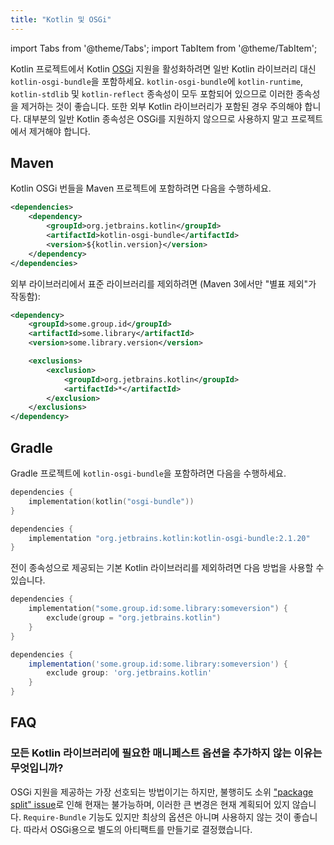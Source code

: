 ```yaml
---
title: "Kotlin 및 OSGi"
---
```

import Tabs from '@theme/Tabs';
import TabItem from '@theme/TabItem';

Kotlin 프로젝트에서 Kotlin [OSGi](https://www.osgi.org/) 지원을 활성화하려면 일반 Kotlin 라이브러리 대신 `kotlin-osgi-bundle`을 포함하세요. `kotlin-osgi-bundle`에 `kotlin-runtime`, `kotlin-stdlib` 및 `kotlin-reflect` 종속성이 모두 포함되어 있으므로 이러한 종속성을 제거하는 것이 좋습니다. 또한 외부 Kotlin 라이브러리가 포함된 경우 주의해야 합니다. 대부분의 일반 Kotlin 종속성은 OSGi를 지원하지 않으므로 사용하지 말고 프로젝트에서 제거해야 합니다.

## Maven

Kotlin OSGi 번들을 Maven 프로젝트에 포함하려면 다음을 수행하세요.

```xml
<dependencies>
    <dependency>
        <groupId>org.jetbrains.kotlin</groupId>
        <artifactId>kotlin-osgi-bundle</artifactId>
        <version>${kotlin.version}</version>
    </dependency>
</dependencies>
```

외부 라이브러리에서 표준 라이브러리를 제외하려면 (Maven 3에서만 "별표 제외"가 작동함):

```xml
<dependency>
    <groupId>some.group.id</groupId>
    <artifactId>some.library</artifactId>
    <version>some.library.version</version>

    <exclusions>
        <exclusion>
            <groupId>org.jetbrains.kotlin</groupId>
            <artifactId>*</artifactId>
        </exclusion>
    </exclusions>
</dependency>
```

## Gradle

Gradle 프로젝트에 `kotlin-osgi-bundle`을 포함하려면 다음을 수행하세요.

<Tabs groupId="build-script">
<TabItem value="kotlin" label="Kotlin" default>

```kotlin
dependencies {
    implementation(kotlin("osgi-bundle"))
}
```

</TabItem>
<TabItem value="groovy" label="Groovy" default>

```groovy
dependencies {
    implementation "org.jetbrains.kotlin:kotlin-osgi-bundle:2.1.20"
}
```

</TabItem>
</Tabs>

전이 종속성으로 제공되는 기본 Kotlin 라이브러리를 제외하려면 다음 방법을 사용할 수 있습니다.

<Tabs groupId="build-script">
<TabItem value="kotlin" label="Kotlin" default>

```kotlin
dependencies {
    implementation("some.group.id:some.library:someversion") {
        exclude(group = "org.jetbrains.kotlin")
    }
}
```

</TabItem>
<TabItem value="groovy" label="Groovy" default>

```groovy
dependencies {
    implementation('some.group.id:some.library:someversion') {
        exclude group: 'org.jetbrains.kotlin'
    }
}
```

</TabItem>
</Tabs>

## FAQ

### 모든 Kotlin 라이브러리에 필요한 매니페스트 옵션을 추가하지 않는 이유는 무엇입니까?

OSGi 지원을 제공하는 가장 선호되는 방법이기는 하지만, 불행히도 소위
["package split" issue](https://docs.osgi.org/specification/osgi.core/7.0.0/framework.module.html#d0e5999)로 인해 현재는 불가능하며, 이러한 큰 변경은
현재 계획되어 있지 않습니다. `Require-Bundle` 기능도 있지만 최상의 옵션은 아니며 사용하지 않는 것이 좋습니다.
따라서 OSGi용으로 별도의 아티팩트를 만들기로 결정했습니다.